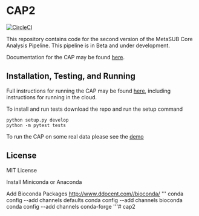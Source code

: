 # CAP2

[![CircleCI](https://circleci.com/gh/MetaSUB/CAP2.svg?style=svg)](https://circleci.com/gh/MetaSUB/CAP2)

This repository contains code for the second version of the MetaSUB Core Analysis Pipeline. This pipeline is in Beta and under development.

Documentation for the CAP may be found [here](https://metasub.github.io/CAP2/).


## Installation, Testing, and Running

Full instructions for running the CAP may be found [here](https://metasub.github.io/CAP2/quickstart.html), including instructions for running in the cloud.

To install and run tests download the repo and run the setup command
```
python setup.py develop
python -m pytest tests
```

To run the CAP on some real data please see the [demo](https://github.com/MetaSUB/CAP2/tree/master/demo)

## License

MIT License


Install Miniconda or Anaconda

Add Bioconda Packages
http://www.ddocent.com//bioconda/
'''
conda config --add channels defaults
conda config --add channels bioconda
conda config --add channels conda-forge
'''# cap2
